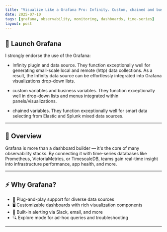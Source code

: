 ```yaml
---
title: "Visualize Like a Grafana Pro: Infinity. Custom, chained and business variables."
date: 2025-07-10
tags: [grafana, observability, monitoring, dashboards, time-series]
layout: post
---
```


## 🚀 Launch Grafana

I strongly endorse the use of the Grafana: 

- Infinity plugin and data source.
  They function exceptionally well for generating small-scale local and remote (http) data collections.
  As a result, the Infinity data source can be effortlessly integrated into Grafana visualizations drop-down lists. 

- custom variables and business variables.
  They function exceptionally well in drop-down lists and menus integrated within panels/visualizations. 

- chained variables.
  They function exceptionally well for smart data selecting from Elastic and Splunk mixed data sources. 

---

## 🎯 Overview

Grafana is more than a dashboard builder — it's the core of many observability stacks. 
By connecting it with time-series databases like Prometheus, VictoriaMetrics, or TimescaleDB, teams gain real-time insight into infrastructure performance, app health, and more.

---

## ⚡ Why Grafana?

- 🧩 Plug-and-play support for diverse data sources
- 🖥️ Customizable dashboards with rich visualization components
- 🔔 Built-in alerting via Slack, email, and more
- 🔍 Explore mode for ad-hoc queries and troubleshooting

---
